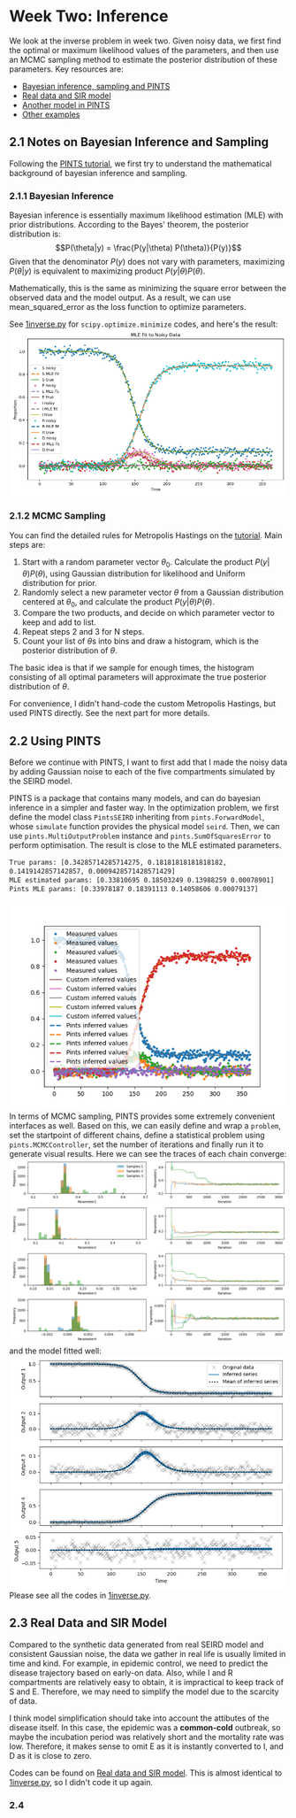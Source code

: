 # Week Two: Inference
We look at the inverse problem in week two. Given noisy data, we first find the optimal or maximum likelihood values of the parameters, and then use an MCMC sampling method to estimate the posterior distribution of these parameters. Key resources are:
- [Bayesian inference, sampling and PINTS](https://github.com/pints-team/pints/blob/main/examples/stats/beginners-tutorial.ipynb)
- [Real data and SIR model](https://github.com/pints-team/pints/blob/main/examples/toy/model-sir.ipynb)
- [Another model in PINTS](https://github.com/pints-team/pints/blob/main/examples/toy/model-fitzhugh-nagumo.ipynb)
- [Other examples](https://github.com/pints-team/pints/tree/main/examples/toy)

## 2.1 Notes on Bayesian Inference and Sampling
Following the [PINTS tutorial](https://github.com/pints-team/pints/blob/main/examples/stats/beginners-tutorial.ipynb), we first try to understand the mathematical background of bayesian inference and sampling.
### 2.1.1 Bayesian Inference
Bayesian inference is essentially maximum likelihood estimation (MLE) with prior distributions. According to the Bayes' theorem, the posterior distribution is: 
$$P(\theta|y) = \frac{P(y|\theta) P(\theta)}{P(y)}$$ Given that the denominator $P(y)$ does not vary with parameters, maximizing $P(\theta|y)$ is equivalent to maximizing product $P(y|\theta) P(\theta)$. 

Mathematically, this is the same as minimizing the square error between the observed data and the model output. As a result, we can use mean_squared_error as the loss function to optimize parameters.

See [1inverse.py](1inverse.py) for `scipy.optimize.minimize` codes, and here's the result:
![2mle.png](2mle.png)

### 2.1.2 MCMC Sampling
You can find the detailed rules for Metropolis Hastings on the [tutorial](https://github.com/pints-team/pints/blob/main/examples/stats/beginners-tutorial.ipynb). Main steps are:
1. Start with a random parameter vector $\theta_0$. Calculate the product $P(y|\theta) P(\theta)$, using Gaussian distribution for likelihood and Uniform distribution for prior.
2. Randomly select a new parameter vector $\theta$ from a Gaussian distribution centered at $\theta_0$, and calculate the product $P(y|\theta) P(\theta)$.
3. Compare the two products, and decide on which parameter vector to keep and add to list.
4. Repeat steps 2 and 3 for N steps.
5. Count your list of $\theta$s into bins and draw a histogram, which is the posterior distribution of $\theta$.

The basic idea is that if we sample for enough times, the histogram consisting of all optimal parameters will approximate the true posterior distribution of $\theta$.

For convenience, I didn't hand-code the custom Metropolis Hastings, but used PINTS directly. See the next part for more details.

## 2.2 Using PINTS
Before we continue with PINTS, I want to first add that I made the noisy data by adding Gaussian noise to each of the five compartments simulated by the SEIRD model.

PINTS is a package that contains many models, and can do bayesian inference in a simpler and faster way. In the optimization problem, we first define the model class `PintsSEIRD` inheriting from `pints.ForwardModel`, whose `simulate` function provides the physical model `seird`. Then, we can use `pints.MultiOutputProblem` instance and `pints.SumOfSquaresError` to perform optimisation. The result is close to the MLE estimated parameters.
```
True params: [0.34285714285714275, 0.18181818181818182, 0.1419142857142857, 0.0009428571428571429]
MLE estimated params: [0.33810695 0.18503249 0.13988259 0.00078901]
Pints MLE params: [0.33978187 0.18391113 0.14058606 0.00079137]
```
![3pints.png](3pints.png)
In terms of MCMC sampling, PINTS provides some extremely convenient interfaces as well. Based on this, we can easily define and wrap a `problem`, set the startpoint of different chains, define a statistical problem using `pints.MCMCController`, set the number of iterations and finally run it to generate visual results. Here we can see the traces of each chain converge:
![4mcmc_params.png](4mcmc_params.png)
and the model fitted well:
![5mcmc_seird.png](5mcmc_seird.png)
Please see all the codes in [1inverse.py](1inverse.py).

## 2.3 Real Data and SIR Model
Compared to the synthetic data generated from real SEIRD model and consistent Gaussian noise, the data we gather in real life is usually limited in time and kind. For example, in epidemic control, we need to predict the disease trajectory based on early-on data. Also, while I and R compartments are relatively easy to obtain, it is impractical to keep track of S and E. Therefore, we may need to simplify the model due to the scarcity of data.

I think model simplification should take into account the attibutes of the disease itself. In this case, the epidemic was a **common-cold** outbreak, so maybe the incubation period was relatively short and the mortality rate was low. Therefore, it makes sense to omit E as it is instantly converted to I, and D as it is close to zero.

Codes can be found on [Real data and SIR model](https://github.com/pints-team/pints/blob/main/examples/toy/model-sir.ipynb). This is almost identical to [1inverse.py](1inverse.py), so I didn't code it up again.

### 2.4
